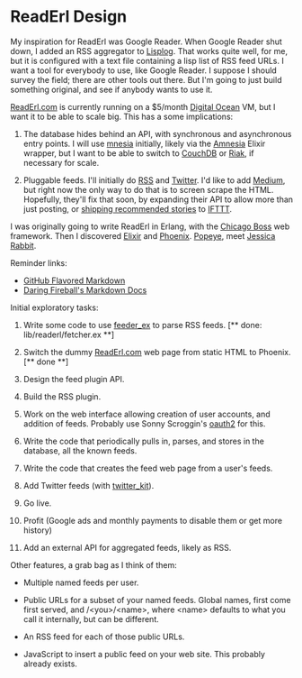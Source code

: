 ReadErl Design
=====

My inspiration for ReadErl was Google Reader. When Google Reader shut down, I added an RSS aggregator to [Lisplog](https://lisplog.org/). That works quite well, for me, but it is configured with a text file containing a lisp list of RSS feed URLs. I want a tool for everybody to use, like Google Reader. I suppose I should survey the field; there are other tools out there. But I'm going to just build something original, and see if anybody wants to use it.

[ReadErl.com](http://ReadErl.com/) is currently running on a $5/month [Digital Ocean](https://www.digitalocean.com/) VM, but I want it to be able to scale big. This has a some implications:

1. The database hides behind an API, with synchronous and asynchronous entry points. I will use [mnesia](http://www.erlang.org/doc/man/mnesia.html) initially, likely via the [Amnesia](https://github.com/meh/amnesia) Elixir wrapper, but I want to be able to switch to [CouchDB](http://couchdb.apache.org/) or [Riak](http://basho.com/products/), if necessary for scale.

2. Pluggable feeds. I'll initially do [RSS](https://en.wikipedia.org/wiki/RSS) and [Twitter](https://dev.twitter.com/overview/documentation). I'd like to add [Medium](https://medium.com/), but right now the only way to do that is to screen scrape the HTML. Hopefully, they'll fix that soon, by expanding their API to allow more than just posting, or [shipping recommended stories](https://ifttt.com/recipes/331251-tweet-medium-stories-you-ve-recommended) to [IFTTT](https://ifttt.com/).

I was originally going to write ReadErl in Erlang, with the [Chicago Boss](http://chicagoboss.org/) web framework. Then I discovered [Elixir](http://elixir-lang.org/) and [Phoenix](http://www.phoenixframework.org/). [Popeye](https://en.wikipedia.org/wiki/Popeye), meet [Jessica Rabbit](https://en.wikipedia.org/wiki/Jessica_Rabbit).

Reminder links:

* [GitHub Flavored Markdown](https://help.github.com/articles/github-flavored-markdown/)
* [Daring Fireball's Markdown Docs](https://daringfireball.net/projects/markdown/basics)

Initial exploratory tasks:

1. Write some code to use [feeder_ex](https://hex.pm/packages/feeder_ex) to parse RSS feeds. [** done: lib/readerl/fetcher.ex **]

2. Switch the dummy [ReadErl.com](http://ReadErl.com) web page from static HTML to Phoenix. [** done **]

3. Design the feed plugin API.

4. Build the RSS plugin.

5. Work on the web interface allowing creation of user accounts, and addition of feeds. Probably use Sonny Scroggin's [oauth2](https://hex.pm/packages/oauth2) for this.

6. Write the code that periodically pulls in, parses, and stores in the database, all the known feeds.

7. Write the code that creates the feed web page from a user's feeds.

8. Add Twitter feeds (with [twitter_kit](https://github.com/billstclair/twitter_kit)).

9. Go live.

10. Profit (Google ads and monthly payments to disable them or get more history)

11. Add an external API for aggregated feeds, likely as RSS.

Other features, a grab bag as I think of them:

* Multiple named feeds per user.

* Public URLs for a subset of your named feeds. Global names, first come first served, and /&lt;you>/&lt;name>, where &lt;name> defaults to what you call it internally, but can be different.

* An RSS feed for each of those public URLs.

* JavaScript to insert a public feed on your web site. This probably already exists.
